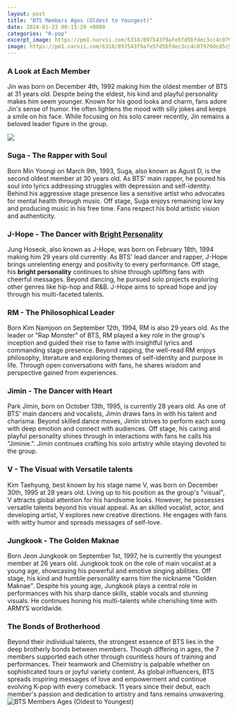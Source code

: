 ```yaml
---
layout: post
title: "BTS Members Ages (Oldest to Youngest)"
date: 2024-01-23 00:13:29 +0000
categories: "K-pop"
excerpt_image: https://pm1.narvii.com/6318/897543f9afe5fd5bfdec3cc4c07970dcd5c96b5e_hq.jpg
image: https://pm1.narvii.com/6318/897543f9afe5fd5bfdec3cc4c07970dcd5c96b5e_hq.jpg
---
```


### A Look at Each Member
Jin was born on December 4th, 1992 making him the oldest member of BTS at 31 years old. Despite being the eldest, his kind and playful personality makes him seem younger. Known for his good looks and charm, fans adore Jin's sense of humor. He often lightens the mood with silly jokes and keeps a smile on his face. While focusing on his solo career recently, Jin remains a beloved leader figure in the group.

![](https://pm1.narvii.com/6318/e622c42ae1591ca8fe4519348951d27dc914fac6_hq.jpg)
### Suga - The Rapper with Soul
Born Min Yoongi on March 9th, 1993, Suga, also known as Agust D, is the second oldest member at 30 years old. As BTS' main rapper, he poured his soul into lyrics addressing struggles with depression and self-identity. Behind his aggressive stage presence lies a sensitive artist who advocates for mental health through music. Off stage, Suga enjoys remaining low key and producing music in his free time. Fans respect his bold artistic vision and authenticity. 
### J-Hope - The Dancer with [Bright Personality](https://yt.io.vn/collection/albee) 
Jung Hoseok, also known as J-Hope, was born on February 18th, 1994 making him 29 years old currently. As BTS' lead dancer and rapper, J-Hope brings unrelenting energy and positivity to every performance. Off stage, his **bright personality** continues to shine through uplifting fans with cheerful messages. Beyond dancing, he pursued solo projects exploring other genres like hip-hop and R&B. J-Hope aims to spread hope and joy through his multi-faceted talents.
### RM - The Philosophical Leader
Born Kim Namjoon on September 12th, 1994, RM is also 29 years old. As the leader or "Rap Monster" of BTS, RM played a key role in the group's inception and guided their rise to fame with insightful lyrics and commanding stage presence. Beyond rapping, the well-read RM enjoys philosophy, literature and exploring themes of self-identity and purpose in life. Through open conversations with fans, he shares wisdom and perspective gained from experiences. 
### Jimin - The Dancer with Heart
Park Jimin, born on October 13th, 1995, is currently 28 years old. As one of BTS' main dancers and vocalists, Jimin draws fans in with his talent and charisma. Beyond skilled dance moves, Jimin strives to perform each song with deep emotion and connect with audiences. Off stage, his caring and playful personality shines through in interactions with fans he calls his "Jiminie.". Jimin continues crafting his solo artistry while staying devoted to the group.
### V - The Visual with **Versatile talents**
Kim Taehyung, best known by his stage name V, was born on December 30th, 1995 at 28 years old. Living up to his position as the group's "visual", V attracts global attention for his handsome looks. However, he possesses versatile talents beyond his visual appeal. As an skilled vocalist, actor, and developing artist, V explores new creative directions. He engages with fans with witty humor and spreads messages of self-love.
### Jungkook - The Golden Maknae 
Born Jeon Jungkook on September 1st, 1997, he is currently the youngest member at 26 years old. Jungkook took on the role of main vocalist at a young age, showcasing his powerful and emotive singing abilities. Off stage, his kind and humble personality earns him the nickname "Golden Maknae". Despite his young age, Jungkook plays a central role in performances with his sharp dance skills, stable vocals and stunning visuals. He continues honing his multi-talents while cherishing time with ARMYS worldwide.
### The Bonds of Brotherhood 
Beyond their individual talents, the strongest essence of BTS lies in the deep brotherly bonds between members. Though differing in ages, the 7 members supported each other through countless hours of training and performances. Their teamwork and Chemistry is palpable whether on sophisticated tours or joyful variety content. As global influencers, BTS spreads inspiring messages of love and empowerment and continue evolving K-pop with every comeback. 11 years since their debut, each member's passion and dedication to artistry and fans remains unwavering.
![BTS Members Ages (Oldest to Youngest)](https://pm1.narvii.com/6318/897543f9afe5fd5bfdec3cc4c07970dcd5c96b5e_hq.jpg)